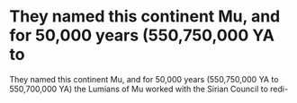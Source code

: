# They named this continent Mu, and for 50,000 years (550,750,000 YA to

They named this continent Mu, and for 50,000 years (550,750,000 YA to
550,700,000 YA) the Lumians of Mu worked with the Sirian Council to redi-